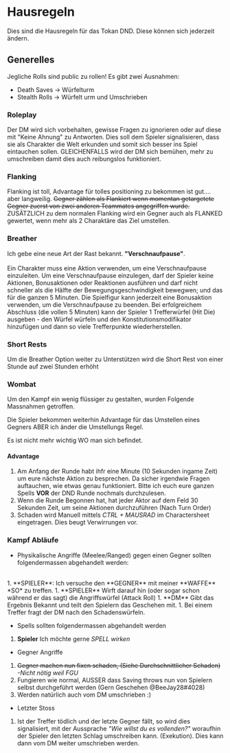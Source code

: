 # Hausregeln
Dies sind die Hausregeln für das Tokan DND. Diese können sich jederzeit ändern.

## Generelles
Jegliche Rolls sind public zu rollen! Es gibt zwei Ausnahmen:
*   Death Saves -> Würfelturm
*   Stealth Rolls -> Würfelt  urm und Umschrieben

### Roleplay
Der DM wird sich vorbehalten, gewisse Fragen zu ignorieren oder auf diese mit "Keine Ahnung" zu Antworten. Dies soll dem Spieler signalisieren, dass sie als Charakter die Welt erkunden und somit sich besser ins Spiel eintauchen sollen. GLEICHENFALLS wird der DM sich bemühen, mehr zu umschreiben damit dies auch reibungslos funktioniert.

### Flanking
Flanking ist toll, Advantage für tolles positioning zu bekommen ist gut.... aber langweilig. ~~Gegner zählen als Flankiert wenn momentan getargetete Gegner zuerst von zwei anderen Teammates angegriffen wurde.~~ ZUSÄTZLICH zu dem normalen Flanking wird ein Gegner auch als FLANKED gewertet, wenn mehr als 2 Charaktäre das Ziel umstellen.


### Breather
Ich gebe eine neue Art der Rast bekannt. **"Verschnaufpause"**.<br><br>
Ein Charakter muss eine Aktion verwenden, um eine Verschnaufpause einzuleiten. Um eine Verschnaufpause einzulegen, darf der Spieler keine Aktionen, Bonusaktionen oder Reaktionen ausführen und darf nicht schneller als die Hälfte der Bewegungsgeschwindigkeit bewegwen; und das für die ganzen 5 Minuten. Die Spielfigur kann jederzeit eine Bonusaktion verwenden, um die Verschnaufpause zu beenden. Bei erfolgreichem Abschluss (die vollen 5 Minuten) kann der Spieler 1 Trefferwürfel (Hit Die) ausgeben - den Würfel würfeln und den Konstitutionsmodifikator hinzufügen und dann so viele Trefferpunkte wiederherstellen.

### Short Rests
Um die Breather Option weiter zu Unterstützen wird die Short Rest von einer Stunde auf zwei Stunden erhöht

### Wombat
Um den Kampf ein wenig flüssiger zu gestalten, wurden Folgende Massnahmen getroffen.

Die Spieler bekommen weiterhin Advantage für das Umstellen eines Gegners ABER ich änder die Umstellungs Regel.

Es ist nicht mehr wichtig WO man sich befindet.

#### Advantage  
1.  Am Anfang der Runde habt ihfr eine Minute (10 Sekunden ingame Zeit) um eure nächste Aktion zu besprechen. Da sicher irgendwie Fragen auftauchen, wie etwas genau funktioniert. Bitte ich euch eure ganzen Spells **VOR** der DND Runde nochmals durchzulesen.
1.  Wenn die Runde Begonnen hat, hat jeder Aktor auf dem Feld 30 Sekunden Zeit, um seine Aktionen durchzuführen (Nach Turn Order)
1.  Schaden wird Manuell mittels *CTRL + MAUSRAD* im Charactersheet eingetragen. Dies beugt Verwirrungen vor.

### Kampf Abläufe
*   Physikalische Angriffe (Meelee/Ranged) gegen einen Gegner sollten folgendermassen abgehandelt werden:
<br>
1.  **SPIELER**: Ich versuche den **GEGNER** mit meiner **WAFFE** *SO* zu treffen.
1.  **SPIELER** Wirft darauf hin (oder sogar schon während er das sagt) die Angriffswürfel (Attack Roll)
1.  **DM** Gibt das Ergebnis Bekannt und teilt den Spielern das Geschehen mit.
1.  Bei einem Treffer fragt der DM nach den Schadenswürfeln.

*   Spells sollten folgendermassen abgehandelt werden
1.  **Spieler** Ich möchte gerne *SPELL wirken*

*   Gegner Angriffe
1.  ~~Gegner machen nun fixen schaden, (Siehe Durchschnittlicher Schaden)~~ *-Nicht nötig weil FGU*
1.  Fungieren wie normal, AUSSER dass Saving throws nun von Spielern selbst durchgeführt werden (Gern Geschehen @BeeJay28#4028)
1.  Werden natürlich auch vom DM umschrieben :)

*   Letzter Stoss
1.  Ist der Treffer tödlich und der letzte Gegner fällt, so wird dies signalisiert, mit der Aussprache *"Wie willst du es vollenden?"* woraufhin der Spieler den letzten Schlag umschreiben kann. (Exekution). Dies kann dann vom DM weiter umschrieben werden.

